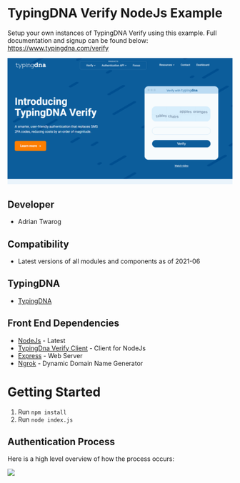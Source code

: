 # TypingDNA Verify NodeJs Example

Setup your own instances of TypingDNA Verify using this example. Full documentation and signup can be found below:
https://www.typingdna.com/verify

<img src="example.gif" />

## Developer
- Adrian Twarog

## Compatibility
- Latest versions of all modules and components as of 2021-06

## TypingDNA
- [TypingDNA](https://www.typingdna.com/) 

## Front End Dependencies
- [NodeJs](https://nodejs.org/en/download/) - Latest
- [TypingDna Verify Client](https://github.com/TypingDNA/TypingDNA-Verify-Client) - Client for NodeJs
- [Express](https://github.com/expressjs/express) - Web Server
- [Ngrok](https://ngrok.com/) - Dynamic Domain Name Generator

 
# Getting Started
1. Run `npm install`
2. Run `node index.js`

## Authentication Process
Here is a high level overview of how the process occurs:

<img src="proccess.jpg" />
